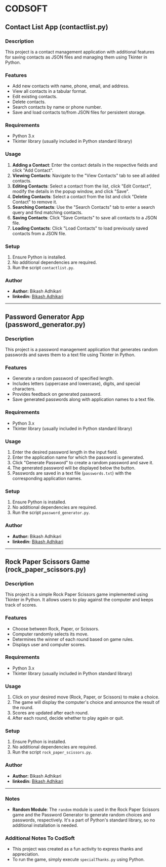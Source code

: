 # CODSOFT

## Contact List App (contactlist.py)

### Description

This project is a contact management application with additional features for saving contacts as JSON files and managing them using Tkinter in Python.

### Features

- Add new contacts with name, phone, email, and address.
- View all contacts in a tabular format.
- Edit existing contacts.
- Delete contacts.
- Search contacts by name or phone number.
- Save and load contacts to/from JSON files for persistent storage.

### Requirements

- Python 3.x
- Tkinter library (usually included in Python standard library)

### Usage

1. **Adding a Contact**: Enter the contact details in the respective fields and click "Add Contact".
2. **Viewing Contacts**: Navigate to the "View Contacts" tab to see all added contacts.
3. **Editing Contacts**: Select a contact from the list, click "Edit Contact", modify the details in the popup window, and click "Save".
4. **Deleting Contacts**: Select a contact from the list and click "Delete Contact" to remove it.
5. **Searching Contacts**: Use the "Search Contacts" tab to enter a search query and find matching contacts.
6. **Saving Contacts**: Click "Save Contacts" to save all contacts to a JSON file.
7. **Loading Contacts**: Click "Load Contacts" to load previously saved contacts from a JSON file.

### Setup

1. Ensure Python is installed.
2. No additional dependencies are required.
3. Run the script `contactlist.py`.

### Author

- **Author:** Bikash Adhikari
- **linkedin:** [Bikash Adhikari](www.linkedin.com/in/itsmebikash)

---

## Password Generator App (password_generator.py)

### Description

This project is a password management application that generates random passwords and saves them to a text file using Tkinter in Python.

### Features

- Generate a random password of specified length.
- Includes letters (uppercase and lowercase), digits, and special characters.
- Provides feedback on generated password.
- Save generated passwords along with application names to a text file.

### Requirements

- Python 3.x
- Tkinter library (usually included in Python standard library)

### Usage

1. Enter the desired password length in the input field.
2. Enter the application name for which the password is generated.
3. Click "Generate Password" to create a random password and save it.
4. The generated password will be displayed below the button.
5. Passwords are saved in a text file (`passwords.txt`) with the corresponding application names.

### Setup

1. Ensure Python is installed.
2. No additional dependencies are required.
3. Run the script `password_generator.py`.

### Author

- **Author:** Bikash Adhikari
- **linkedin:** [Bikash Adhikari](www.linkedin.com/in/itsmebikash)

---

## Rock Paper Scissors Game (rock_paper_scissors.py)

### Description

This project is a simple Rock Paper Scissors game implemented using Tkinter in Python. It allows users to play against the computer and keeps track of scores.

### Features

- Choose between Rock, Paper, or Scissors.
- Computer randomly selects its move.
- Determines the winner of each round based on game rules.
- Displays user and computer scores.

### Requirements

- Python 3.x
- Tkinter library (usually included in Python standard library)

### Usage

1. Click on your desired move (Rock, Paper, or Scissors) to make a choice.
2. The game will display the computer's choice and announce the result of the round.
3. Scores are updated after each round.
4. After each round, decide whether to play again or quit.

### Setup

1. Ensure Python is installed.
2. No additional dependencies are required.
3. Run the script `rock_paper_scissors.py`.

### Author

- **Author:** Bikash Adhikari
- **linkedin:** [Bikash Adhikari](www.linkedin.com/in/itsmebikash)

---

### Notes

- **Random Module**: The `random` module is used in the Rock Paper Scissors game and the Password Generator to generate random choices and passwords, respectively. It's a part of Python's standard library, so no additional installation is needed.

### Additional Notes To CodSoft

- This project was created as a fun activity to express thanks and appreciation.
- To run the game, simply execute `specialThanks.py` using Python.
